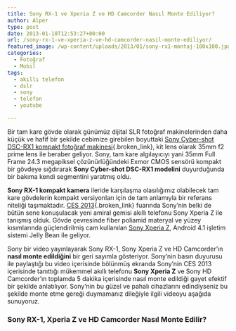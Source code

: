 ```yaml
---
title: Sony RX-1 ve Xperia Z ve HD Camcorder Nasıl Monte Ediliyor?
author: Alper
type: post
date: 2013-01-18T12:53:27+00:00
url: /sony-rx-1-ve-xperia-z-ve-hd-camcorder-nasil-monte-ediliyor/
featured_image: /wp-content/uploads/2013/01/sony-rx1-montaj-100x100.jpg
categories:
  - Fotoğraf
  - Mobil
tags:
  - akıllı telefon
  - dslr
  - sony
  - telefon
  - youtube

---
```

Bir tam kare gövde olarak günümüz dijital SLR fotoğraf makinelerinden daha küçük ve hafif bir şekilde cebimize girebilen boyuttaki [Sony Cyber-shot DSC-RX1 kompakt fotoğraf makinesi][1]{.broken_link}, kit lens olarak 35mm f2 prime lens ile beraber geliyor. Sony, tam kare algılayıcıyı yani 35mm Full Frame 24.3 megapiksel çözünürlüğündeki Exmor CMOS sensörü kompakt bir gövdeye sığdırarak **Sony Cyber-shot DSC-RX1 modelini** duyurduğunda bir bakıma kendi segmentini yaratmış oldu.

**Sony RX-1 kompakt kamera** ileride karşılaşma olasılığımız olabilecek tam kare gövdelerin kompakt versiyonları için de tam anlamıyla bir referans niteliği taşımaktadır. [CES 2013][2]{.broken_link} fuarında Sony’nin belki de bütün sene konuşulacak yeni amiral gemisi akıllı telefonu Sony Xperia Z ile tanışmış olduk. Gövde çevresinde fiber poliamid materyal ve yüzey kısımlarında güçlendirilmiş cam kullanılan [Sony Xperia Z][3], Android 4.1 işletim sistemi Jelly Bean ile geliyor.

Sony bir video yayınlayarak Sony RX-1, Sony Xperia Z ve HD Camcorder&#8217;ın **nasıl monte edildiğini** bir geri sayımla gösteriyor. Sony&#8217;nin basın duyurusu ile paylaştığı bu video içerisinde bölünmüş ekranda Sony&#8217;nin CES 2013 içerisinde tanıttığı mükemmel akıllı telefonu **Sony Xperia Z** ve Sony HD Camcorder&#8217;ın toplamda 5 dakika içerisinde nasıl monte edildiği gayet efektif bir şekilde anlatılıyor. Sony&#8217;nin bu güzel ve pahalı cihazlarını edindiyseniz bu şekilde monte etme gereği duymamanız dileğiyle ilgili videoyu aşağıda sunuyoruz.

### Sony RX-1, Xperia Z ve HD Camcorder Nasıl Monte Edilir?

 [1]: https://www.murekkep.org/sony-cyber-shot-dsc-rx1-ozellikleri-10101 "sony rx-1 özellikleri"
 [2]: https://www.murekkep.org/ces-2013-etkinliginde-duyurulan-dijital-ve-aynasiz-kameralar-10821 "ces 2013"
 [3]: https://www.murekkep.org/telefon/sony-xperia-z "sony xperia z"
